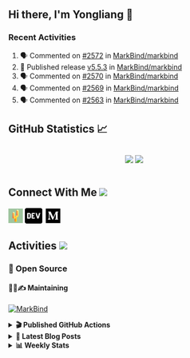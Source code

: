 ## Hi there, I'm Yongliang 👋

### Recent Activities

<!--START_SECTION:activity-->
1. 🗣 Commented on [#2572](https://github.com/MarkBind/markbind/pull/2572#issuecomment-2344386004) in [MarkBind/markbind](https://github.com/MarkBind/markbind)
2. 🚀 Published release [v5.5.3](https://github.com/MarkBind/markbind/releases/tag/v5.5.3) in [MarkBind/markbind](https://github.com/MarkBind/markbind)
3. 🗣 Commented on [#2570](https://github.com/MarkBind/markbind/issues/2570#issuecomment-2328860027) in [MarkBind/markbind](https://github.com/MarkBind/markbind)
4. 🗣 Commented on [#2569](https://github.com/MarkBind/markbind/pull/2569#issuecomment-2328848443) in [MarkBind/markbind](https://github.com/MarkBind/markbind)
5. 🗣 Commented on [#2563](https://github.com/MarkBind/markbind/issues/2563#issuecomment-2244793803) in [MarkBind/markbind](https://github.com/MarkBind/markbind)
<!--END_SECTION:activity-->

## GitHub Statistics :chart_with_upwards_trend:
<div align="center">
<div style="display: flex; align-items: center; justify-content: center;">

[![](https://github-readme-stats-tlylt.vercel.app/api?username=tlylt&show_icons=true&theme=tokyonight&hide_border=true&locale=en)](https://github.com/tlylt)
[![](https://github-readme-streak-stats.herokuapp.com/?user=tlylt&theme=tokyonight&hide_border=true)](https://github.com/tlylt)
</div>
</div>

## Connect With Me <img src="https://media.giphy.com/media/2wh5K5yE3ulp3xgYcG/giphy-downsized.gif" width="30">

<a href="https://www.yongliangliu.com/" target="_blank"><img align="center" src="static/site-icon.png" alt="yongliangliu.com" height="29" width="29" /></a>
<a href="https://dev.to/tlylt" target="_blank"><img align="center" src="static/dev-badge.svg" alt="dev.to/tlylt" height="35" width="35" /></a>
<a href="https://tlylt.medium.com" target="_blank"><img align="center" src="static/medium.png" alt="tlylt.medium.com" height="35" width="35" /></a>

## Activities <img src="https://media.giphy.com/media/WUlplcMpOCEmTGBtBW/giphy.gif" width="30">

### 🔭 Open Source

#### 👷‍♂️✍️ Maintaining
[![MarkBind](https://github-readme-stats-tlylt.vercel.app/api/pin/?username=markbind&repo=markbind)](https://github.com/MarkBind/markbind)

<details>
<summary> <b>🎬 Published GitHub Actions </b> </summary>

[![install-graphviz](https://github-readme-stats-tlylt.vercel.app/api/pin/?username=tlylt&repo=install-graphviz)](https://github.com/tlylt/install-graphviz)

[![reposense-action](https://github-readme-stats-tlylt.vercel.app/api/pin/?username=tlylt&repo=reposense-action)](https://github.com/tlylt/reposense-action)

[![markbin-action](https://github-readme-stats-tlylt.vercel.app/api/pin/?username=markbind&repo=markbind-action)](https://github.com/MarkBind/markbind-action)

</details>

<details>
<summary> <b>📕 Latest Blog Posts</b> </summary>

<!-- BLOG-POST-LIST:START -->
- [Useful Computer Science Modules](https://yongliangliu.com/blog/useful-cs-mods-after-grad)
- [The 2 x 2 problem](https://yongliangliu.com/blog/2x2-problem)
- [On Keeping Task Descriptions Up to Date](https://yongliangliu.com/blog/on-keeping-task-descriptions-up-to-date)
- [Easy vs Right](https://yongliangliu.com/blog/easy-vs-right)
- [The Prebound Method and Sentinel Object Pattern in Python](https://yongliangliu.com/blog/prebound-sentinel-pattern-in-python)
<!-- BLOG-POST-LIST:END -->

</details>

<details>
<summary> <b>📊 Weekly Stats</b> </summary>

<!--START_SECTION:waka-->
![Code Time](http://img.shields.io/badge/Code%20Time-1%2C211%20hrs%2055%20mins-blue)

**🐱 My GitHub Data** 

> 📦 678.8 kB Used in GitHub's Storage 
 > 
> 🏆 298 Contributions in the Year 2024
 > 
> 🚫 Not Opted to Hire
 > 
> 📜 170 Public Repositories 
 > 
> 🔑 42 Private Repositories 
 > 
**I'm an Early 🐤** 

```text
🌞 Morning                3701 commits        ████████░░░░░░░░░░░░░░░░░   31.26 % 
🌆 Daytime                3138 commits        ███████░░░░░░░░░░░░░░░░░░   26.51 % 
🌃 Evening                4408 commits        █████████░░░░░░░░░░░░░░░░   37.24 % 
🌙 Night                  591 commits         █░░░░░░░░░░░░░░░░░░░░░░░░   04.99 % 
```
📅 **I'm Most Productive on Wednesday** 

```text
Monday                   1416 commits        ███░░░░░░░░░░░░░░░░░░░░░░   11.96 % 
Tuesday                  1883 commits        ████░░░░░░░░░░░░░░░░░░░░░   15.91 % 
Wednesday                2001 commits        ████░░░░░░░░░░░░░░░░░░░░░   16.90 % 
Thursday                 1538 commits        ███░░░░░░░░░░░░░░░░░░░░░░   12.99 % 
Friday                   1464 commits        ███░░░░░░░░░░░░░░░░░░░░░░   12.37 % 
Saturday                 1703 commits        ████░░░░░░░░░░░░░░░░░░░░░   14.39 % 
Sunday                   1833 commits        ████░░░░░░░░░░░░░░░░░░░░░   15.48 % 
```


📊 **This Week I Spent My Time On** 

```text
🕑︎ Time Zone: Asia/Singapore

💬 Programming Languages: 
JSON                     8 mins              ████████████████░░░░░░░░░   65.67 % 
JavaScript               4 mins              ████████░░░░░░░░░░░░░░░░░   32.44 % 
HTML                     0 secs              ░░░░░░░░░░░░░░░░░░░░░░░░░   01.77 % 
Markdown                 0 secs              ░░░░░░░░░░░░░░░░░░░░░░░░░   00.11 % 
```


 Last Updated on 12/09/2024 00:47:30 UTC
<!--END_SECTION:waka-->

</details>
